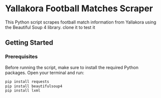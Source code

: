 # Yallakora Football Matches Scraper

This Python script scrapes football match information from Yallakora using the Beautiful Soup 4 library.
clone it to test it 
## Getting Started

### Prerequisites

Before running the script, make sure to install the required Python packages. Open your terminal and run:

```bash
pip install requests
pip install beautifulsoup4
pip install lxml
